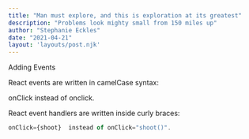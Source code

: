 ```yaml
---
title: "Man must explore, and this is exploration at its greatest"
description: "Problems look mighty small from 150 miles up"
author: "Stephanie Eckles"
date: "2021-04-21"
layout: 'layouts/post.njk'
---
```


Adding Events

React events are written in camelCase syntax:

onClick instead of onclick.

React event handlers are written inside curly braces:

```javascript
onClick={shoot}  instead of onClick="shoot()".                   
```
                   

